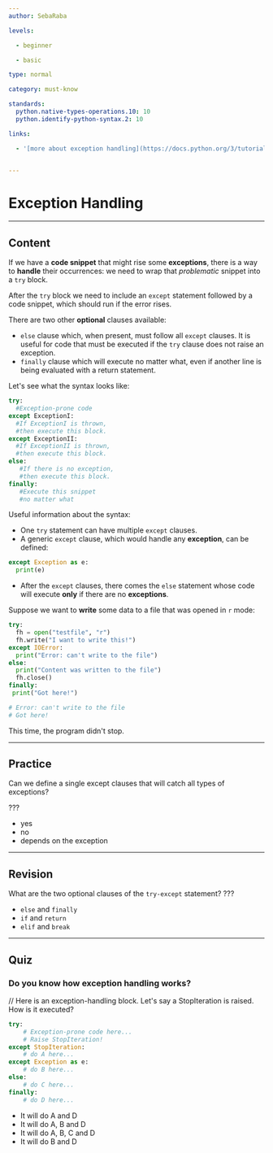 ```yaml
---
author: SebaRaba

levels:

  - beginner

  - basic

type: normal

category: must-know

standards:
  python.native-types-operations.10: 10
  python.identify-python-syntax.2: 10

links:

  - '[more about exception handling](https://docs.python.org/3/tutorial/errors.html){website}'


---
```


# Exception Handling

---
## Content

If we have a **code snippet** that might rise some **exceptions**, there is a way to **handle** their occurrences: we need to wrap that *problematic* snippet into a `try` block.

After the `try` block we need to include an `except` statement followed by a code snippet, which should run if the error rises.

There are two other **optional** clauses available:
- `else` clause  which, when present, must follow all `except` clauses. It is useful for code that must be executed if the `try` clause does not raise an exception.
- `finally` clause which will execute no matter what, even if another line is being evaluated with a return statement.

Let's see what the syntax looks like:
```python
try:
  #Exception-prone code
except ExceptionI:
  #If ExceptionI is thrown,
  #then execute this block.
except ExceptionII:
  #If ExceptionII is thrown,
  #then execute this block.
else:
   #If there is no exception,
   #then execute this block.
finally:
   #Execute this snippet
   #no matter what
```

Useful information about the syntax:
- One `try` statement can have multiple `except` clauses.
- A generic `except` clause, which would handle any **exception**, can be defined:

```python
except Exception as e:
  print(e)
```

- After the `except` clauses, there comes the `else` statement whose code will execute **only** if there are no **exceptions**.

Suppose we want to **write** some data to a file that was opened in `r` mode:
```python
try:
  fh = open("testfile", "r")
  fh.write("I want to write this!")
except IOError:
  print("Error: can't write to the file")
else:
  print("Content was written to the file")
  fh.close()
finally:
 print("Got here!")

# Error: can't write to the file
# Got here!
```
This time, the program didn't stop.

---
## Practice

Can we define a single except clauses that will catch all types of exceptions?

???


* yes
* no
* depends on the exception

---
## Revision

What are the two optional clauses of the `try-except` statement?
???


* `else` and `finally`
* `if` and `return`
* `elif` and `break`

---
## Quiz

### Do you know how exception handling works?


// Here is an exception-handling block. Let's say a StopIteration is raised. How is it executed? 
```python
try:
    # Exception-prone code here...
    # Raise StopIteration!
except StopIteration:
    # do A here...
except Exception as e:
    # do B here...
else:
    # do C here...
finally:
    # do D here...
```

- It will do A and D
- It will do A, B and D
- It will do A, B, C and D
- It will do B and D


